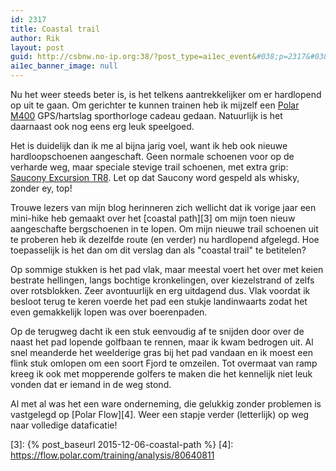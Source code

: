 ```yaml
---
id: 2317
title: Coastal trail
author: Rik
layout: post
guid: http://csbnw.no-ip.org:38/?post_type=ai1ec_event&#038;p=2317&#038;instance_id=
ai1ec_banner_image: null
---
```

Nu het weer steeds beter is, is het telkens aantrekkelijker om er hardlopend op uit te gaan. Om gerichter te kunnen trainen heb ik mijzelf een [Polar M400][1] GPS/hartslag sporthorloge cadeau gedaan. Natuurlijk is het daarnaast ook nog eens erg leuk speelgoed.

Het is duidelijk dan ik me al bijna jarig voel, want ik heb ook nieuwe hardloopschoenen aangeschaft. Geen normale schoenen voor op de verharde weg, maar speciale stevige trail schoenen, met extra grip: [Saucony Excursion TR8][2]. Let op dat Saucony word gespeld als whisky, zonder ey, top!

Trouwe lezers van mijn blog herinneren zich wellicht dat ik vorige jaar een mini-hike heb gemaakt over het [coastal path][3] om mijn toen nieuw aangeschafte bergschoenen in te lopen. Om mijn nieuwe trail schoenen uit te proberen heb ik dezelfde route (en verder) nu hardlopend afgelegd. Hoe toepasselijk is het dan om dit verslag dan als "coastal trail" te betitelen?

Op sommige stukken is het pad vlak, maar meestal voert het over met keien bestrate hellingen, langs bochtige kronkelingen, over kiezelstrand of zelfs over rotsblokken. Zeer avontuurlijk en erg uitdagend dus. Vlak voordat ik besloot terug te keren voerde het pad een stukje landinwaarts zodat het even gemakkelijk lopen was over boerenpaden.

Op de terugweg dacht ik een stuk eenvoudig af te snijden door over de naast het pad lopende golfbaan te rennen, maar ik kwam bedrogen uit. Al snel meanderde het weelderige gras bij het pad vandaan en ik moest een flink stuk omlopen om een soort Fjord te omzeilen. Tot overmaat van ramp kreeg ik ook met mopperende golfers te maken die het kennelijk niet leuk vonden dat er iemand in de weg stond.

Al met al was het een ware onderneming, die gelukkig zonder problemen is vastgelegd op [Polar Flow][4]. Weer een stapje verder (letterlijk) op weg naar volledige dataficatie!

 [1]: http://www.polar.com/uk-en/products/improve_fitness/running_multisport/m400
 [2]: http://www.wiggle.co.uk/saucony-excursion-tr-8-shoes-ss15
 [3]: {% post_baseurl 2015-12-06-coastal-path %} [4]: https://flow.polar.com/training/analysis/80640811